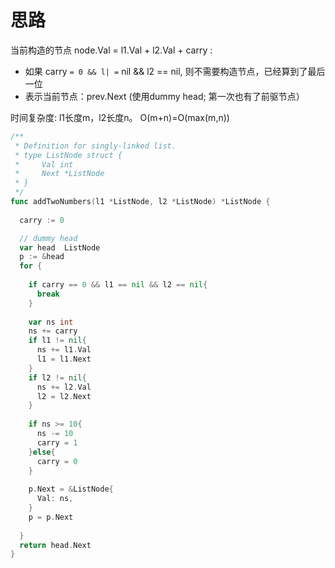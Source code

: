 <!--more-->



# 思路

当前构造的节点 node.Val = l1.Val + l2.Val + carry :

- 如果 carry `= 0 && l| =` nil && l2 == nil, 则不需要构造节点，已经算到了最后一位
- 表示当前节点：prev.Next (使用dummy head; 第一次也有了前驱节点）

时间复杂度: l1长度m，l2长度n。 O(m+n)=O(max(m,n))

```go
/**
 * Definition for singly-linked list.
 * type ListNode struct {
 *     Val int
 *     Next *ListNode
 * }
 */
func addTwoNumbers(l1 *ListNode, l2 *ListNode) *ListNode {
	
  carry := 0

  // dummy head
  var head  ListNode
  p := &head
  for {
		
    if carry == 0 && l1 == nil && l2 == nil{
      break
    }
		
    var ns int
    ns += carry
    if l1 != nil{
      ns += l1.Val
      l1 = l1.Next
    }
    if l2 != nil{
      ns += l2.Val
      l2 = l2.Next
    }
		
    if ns >= 10{
      ns -= 10
      carry = 1
    }else{
      carry = 0
    }
		
    p.Next = &ListNode{
      Val: ns,
    }
    p = p.Next
		
  }
  return head.Next
}
```
 
